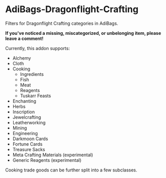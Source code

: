 # AdiBags-Dragonflight-Crafting
Filters for Dragonflight Crafting categories in AdiBags.

**If you've noticed a missing, miscategorized, or unbelonging item, please leave a comment!**

Currently, this addon supports:
- Alchemy
- Cloth
- Cooking
    - Ingredients
    - Fish
    - Meat
    - Reagents
    - Tuskarr Feasts
- Enchanting
- Herbs
- Inscription
- Jewelcrafting
- Leatherworking
- Mining
- Engineering
- Darkmoon Cards
- Fortune Cards
- Treasure Sacks
- Meta Crafting Materials (experimental)
- Generic Reagents (experimental)

Cooking trade goods can be further split into a few subclasses.

